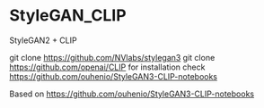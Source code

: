 # StyleGAN_CLIP
 StyleGAN2 + CLIP

 git clone https://github.com/NVlabs/stylegan3
 git clone https://github.com/openai/CLIP
 for installation check https://github.com/ouhenio/StyleGAN3-CLIP-notebooks

Based on https://github.com/ouhenio/StyleGAN3-CLIP-notebooks